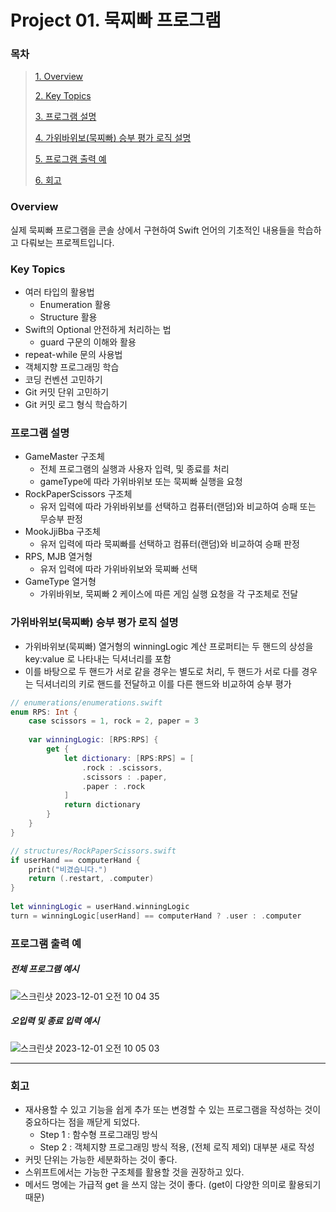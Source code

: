 # Project 01. 묵찌빠 프로그램

### 목차
> [1. Overview](#Overview)
>
> [2. Key Topics](#Key-Topics)
>
> [3. 프로그램 설명](#프로그램-설명)
>
> [4. 가위바위보(묵찌빠) 승부 평가 로직 설명](#가위바위보(묵찌빠)-승부-평가-로직-설명)
>
> [5. 프로그램 출력 예](#프로그램-출력-예)
>
> [6. 회고](#회고)

### Overview

실제 묵찌빠 프로그램을 콘솔 상에서 구현하여 Swift 언어의 기초적인 내용들을 학습하고 다뤄보는 프로젝트입니다.

### Key Topics
- 여러 타입의 활용법
    - Enumeration 활용
    - Structure 활용
- Swift의 Optional 안전하게 처리하는 법
    - guard 구문의 이해와 활용
- repeat-while 문의 사용법
- 객체지향 프로그래밍 학습
- 코딩 컨벤션 고민하기
- Git 커밋 단위 고민하기
- Git 커밋 로그 형식 학습하기

### 프로그램 설명
- GameMaster 구조체
    - 전체 프로그램의 실행과 사용자 입력, 및 종료를 처리
    - gameType에 따라 가위바위보 또는 묵찌빠 실행을 요청
- RockPaperScissors 구조체
    - 유저 입력에 따라 가위바위보를 선택하고 컴퓨터(랜덤)와 비교하여 승패 또는 무승부 판정
- MookJjiBba 구조체
    - 유저 입력에 따라 묵찌빠를 선택하고 컴퓨터(랜덤)와 비교하여 승패 판정
- RPS, MJB 열거형
    - 유저 입력에 따라 가위바위보와 묵찌빠 선택
- GameType 열거형
    - 가위바위보, 묵찌빠 2 케이스에 따른 게임 실행 요청을 각 구조체로 전달

### 가위바위보(묵찌빠) 승부 평가 로직 설명
- 가위바위보(묵찌빠) 열거형의 winningLogic 계산 프로퍼티는 두 핸드의 상성을 key:value 로 나타내는 딕셔너리를 포함
- 이를 바탕으로 두 핸드가 서로 같을 경우는 별도로 처리, 두 핸드가 서로 다를 경우는 딕셔너리의 키로 핸드를 전달하고 이를 다른 핸드와 비교하여 승부 평가

```swift
// enumerations/enumerations.swift
enum RPS: Int {
    case scissors = 1, rock = 2, paper = 3
    
    var winningLogic: [RPS:RPS] {
        get {
            let dictionary: [RPS:RPS] = [
                .rock : .scissors,
                .scissors : .paper,
                .paper : .rock
            ]
            return dictionary
        }
    }
}
```

```swift
// structures/RockPaperScissors.swift
if userHand == computerHand {
    print("비겼습니다.")
    return (.restart, .computer)
}
        
let winningLogic = userHand.winningLogic
turn = winningLogic[userHand] == computerHand ? .user : .computer
```

### 프로그램 출력 예
##### 전체 프로그램 예시
![스크린샷 2023-12-01 오전 10 04 35](https://github.com/eensungkim/ios-rock-scissor-paper/assets/73898006/486bf1b5-f71a-471a-b5bf-8b0f4280987b)

##### 오입력 및 종료 입력 예시
![스크린샷 2023-12-01 오전 10 05 03](https://github.com/eensungkim/ios-rock-scissor-paper/assets/73898006/0fcaa155-570d-40ff-84d0-8f9d29d39f64)

---

### 회고
- 재사용할 수 있고 기능을 쉽게 추가 또는 변경할 수 있는 프로그램을 작성하는 것이 중요하다는 점을 깨닫게 되었다.
    - Step 1 : 함수형 프로그래밍 방식
    - Step 2 : 객체지향 프로그래밍 방식 적용, (전체 로직 제외) 대부분 새로 작성
- 커밋 단위는 가능한 세분화하는 것이 좋다.
- 스위프트에서는 가능한 구조체를 활용할 것을 권장하고 있다.
- 메서드 명에는 가급적 get 을 쓰지 않는 것이 좋다. (get이 다양한 의미로 활용되기 때문)

